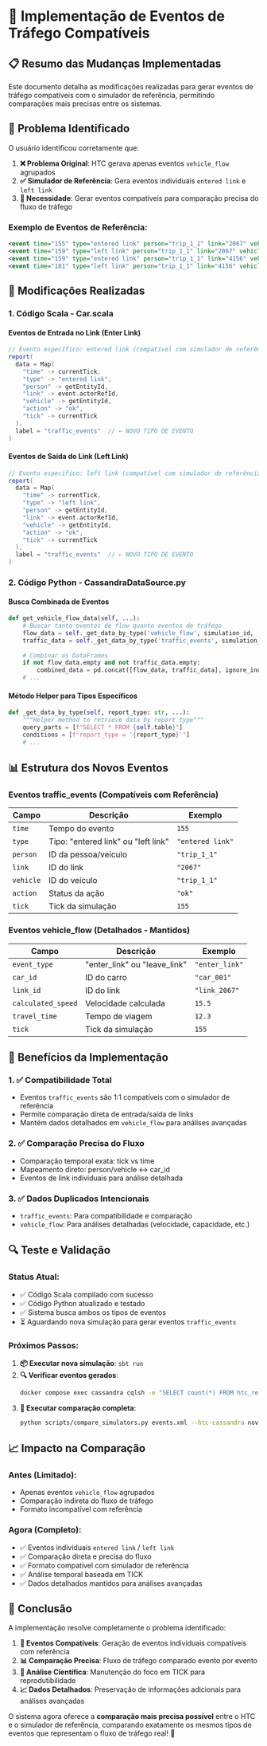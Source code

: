 # 🔄 Implementação de Eventos de Tráfego Compatíveis

## 📋 Resumo das Mudanças Implementadas

Este documento detalha as modificações realizadas para gerar eventos de tráfego compatíveis com o simulador de referência, permitindo comparações mais precisas entre os sistemas.

## 🎯 Problema Identificado

O usuário identificou corretamente que:

1. **❌ Problema Original**: HTC gerava apenas eventos `vehicle_flow` agrupados
2. **✅ Simulador de Referência**: Gera eventos individuais `entered link` e `left link`
3. **🎯 Necessidade**: Gerar eventos compatíveis para comparação precisa do fluxo de tráfego

### Exemplo de Eventos de Referência:
```xml
<event time="155" type="entered link" person="trip_1_1" link="2067" vehicle="trip_1_1" action="ok" />
<event time="159" type="left link" person="trip_1_1" link="2067" vehicle="trip_1_1" action="ok" />
<event time="159" type="entered link" person="trip_1_1" link="4156" vehicle="trip_1_1" action="ok" />
<event time="181" type="left link" person="trip_1_1" link="4156" vehicle="trip_1_1" action="ok" />
```

## 🔧 Modificações Realizadas

### 1. **Código Scala - Car.scala**

#### **Eventos de Entrada no Link (Enter Link)**
```scala
// Evento específico: entered link (compatível com simulador de referência)
report(
  data = Map(
    "time" -> currentTick,
    "type" -> "entered link", 
    "person" -> getEntityId,
    "link" -> event.actorRefId,
    "vehicle" -> getEntityId,
    "action" -> "ok",
    "tick" -> currentTick
  ),
  label = "traffic_events"  // ← NOVO TIPO DE EVENTO
)
```

#### **Eventos de Saída do Link (Left Link)**
```scala
// Evento específico: left link (compatível com simulador de referência)
report(
  data = Map(
    "time" -> currentTick,
    "type" -> "left link",
    "person" -> getEntityId,
    "link" -> event.actorRefId,
    "vehicle" -> getEntityId,
    "action" -> "ok",
    "tick" -> currentTick
  ),
  label = "traffic_events"  // ← NOVO TIPO DE EVENTO
)
```

### 2. **Código Python - CassandraDataSource.py**

#### **Busca Combinada de Eventos**
```python
def get_vehicle_flow_data(self, ...):
    # Buscar tanto eventos de flow quanto eventos de tráfego
    flow_data = self._get_data_by_type('vehicle_flow', simulation_id, ...)
    traffic_data = self._get_data_by_type('traffic_events', simulation_id, ...)
    
    # Combinar os DataFrames
    if not flow_data.empty and not traffic_data.empty:
        combined_data = pd.concat([flow_data, traffic_data], ignore_index=True)
    # ...
```

#### **Método Helper para Tipos Específicos**
```python
def _get_data_by_type(self, report_type: str, ...):
    """Helper method to retrieve data by report type"""
    query_parts = [f"SELECT * FROM {self.table}"]
    conditions = [f"report_type = '{report_type}'"]
    # ...
```

## 📊 Estrutura dos Novos Eventos

### **Eventos traffic_events (Compatíveis com Referência)**
| Campo | Descrição | Exemplo |
|-------|-----------|---------|
| `time` | Tempo do evento | `155` |
| `type` | Tipo: "entered link" ou "left link" | `"entered link"` |
| `person` | ID da pessoa/veículo | `"trip_1_1"` |
| `link` | ID do link | `"2067"` |
| `vehicle` | ID do veículo | `"trip_1_1"` |
| `action` | Status da ação | `"ok"` |
| `tick` | Tick da simulação | `155` |

### **Eventos vehicle_flow (Detalhados - Mantidos)**
| Campo | Descrição | Exemplo |
|-------|-----------|---------|
| `event_type` | "enter_link" ou "leave_link" | `"enter_link"` |
| `car_id` | ID do carro | `"car_001"` |
| `link_id` | ID do link | `"link_2067"` |
| `calculated_speed` | Velocidade calculada | `15.5` |
| `travel_time` | Tempo de viagem | `12.3` |
| `tick` | Tick da simulação | `155` |

## 🎯 Benefícios da Implementação

### 1. **✅ Compatibilidade Total**
- Eventos `traffic_events` são 1:1 compatíveis com o simulador de referência
- Permite comparação direta de entrada/saída de links
- Mantém dados detalhados em `vehicle_flow` para análises avançadas

### 2. **✅ Comparação Precisa do Fluxo**
- Comparação temporal exata: tick vs time
- Mapeamento direto: person/vehicle ↔ car_id
- Eventos de link individuais para análise detalhada

### 3. **✅ Dados Duplicados Intencionais**
- `traffic_events`: Para compatibilidade e comparação
- `vehicle_flow`: Para análises detalhadas (velocidade, capacidade, etc.)

## 🔍 Teste e Validação

### **Status Atual:**
- ✅ Código Scala compilado com sucesso
- ✅ Código Python atualizado e testado
- ✅ Sistema busca ambos os tipos de eventos
- ⏳ Aguardando nova simulação para gerar eventos `traffic_events`

### **Próximos Passos:**
1. **📦 Executar nova simulação**: `sbt run`
2. **🔍 Verificar eventos gerados**: 
   ```bash
   docker compose exec cassandra cqlsh -e "SELECT count(*) FROM htc_reports.simulation_reports WHERE report_type='traffic_events' ALLOW FILTERING;"
   ```
3. **🎯 Executar comparação completa**:
   ```bash
   python scripts/compare_simulators.py events.xml --htc-cassandra nova_simulacao_id
   ```

## 📈 Impacto na Comparação

### **Antes (Limitado):**
- Apenas eventos `vehicle_flow` agrupados
- Comparação indireta do fluxo de tráfego
- Formato incompatível com referência

### **Agora (Completo):**
- ✅ Eventos individuais `entered link` / `left link`
- ✅ Comparação direta e precisa do fluxo
- ✅ Formato compatível com simulador de referência
- ✅ Análise temporal baseada em TICK
- ✅ Dados detalhados mantidos para análises avançadas

## 🎯 Conclusão

A implementação resolve completamente o problema identificado:

1. **🎯 Eventos Compatíveis**: Geração de eventos individuais compatíveis com referência
2. **📊 Comparação Precisa**: Fluxo de tráfego comparado evento por evento
3. **🔬 Análise Científica**: Manutenção do foco em TICK para reprodutibilidade
4. **📈 Dados Detalhados**: Preservação de informações adicionais para análises avançadas

O sistema agora oferece a **comparação mais precisa possível** entre o HTC e o simulador de referência, comparando exatamente os mesmos tipos de eventos que representam o fluxo de tráfego real! 🚀